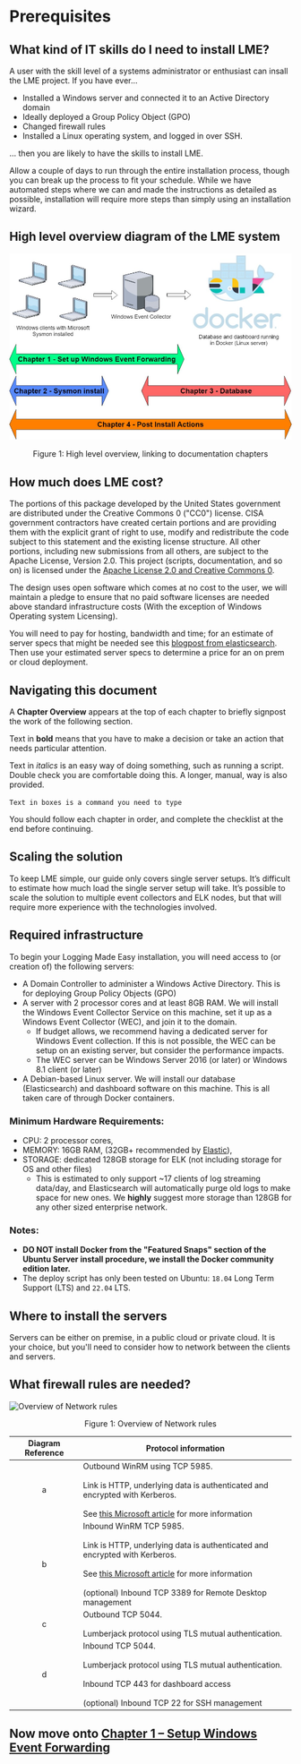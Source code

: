# Prerequisites


## What kind of IT skills do I need to install LME?


A user with the skill level of a systems administrator or enthusiast can insall the LME project. If you have ever…


* Installed a Windows server and connected it to an Active Directory domain
* Ideally deployed a Group Policy Object (GPO)
* Changed firewall rules
* Installed a Linux operating system, and logged in over SSH.


… then you are likely to have the skills to install LME.

Allow a couple of days to run through the entire installation process, though you can break up the process to fit your schedule. While we have automated steps where we can and made the instructions as detailed as possible, installation will require more steps than simply using an installation wizard.

## High level overview diagram of the LME system

![High level overview](/docs/imgs/chapter_overview.jpg)
<p align="center">
Figure 1: High level overview, linking to documentation chapters
</p>

## How much does LME cost?

The portions of this package developed by the United States government are distributed under the Creative Commons 0 ("CC0") license. CISA government contractors have created certain portions and are providing them with the explicit grant of right to use, modify and redistribute the code subject to this statement and the existing license structure. All other portions, including new submissions from all others, are subject to the Apache License, Version 2.0.
This project (scripts, documentation, and so on) is licensed under the [Apache License 2.0 and Creative Commons 0](../../LICENSE).

The design uses open software which comes at no cost to the user, we will maintain a pledge to ensure that no paid software licenses are needed above standard infrastructure costs (With the exception of Windows Operating system Licensing).

You will need to pay for hosting, bandwidth and time; for an estimate of server specs that might be needed see this [blogpost from elasticsearch](https://www.elastic.co/blog/benchmarking-and-sizing-your-elasticsearch-cluster-for-logs-and-metrics). Then use your estimated server specs to determine a price for an on prem or cloud deployment.


## Navigating this document

A **Chapter Overview** appears at the top of each chapter to briefly signpost the work of the following section.

Text in **bold** means that you have to make a decision or take an action that needs particular attention.


Text in *italics* is an easy way of doing something, such as running a script. Double check you are comfortable doing this. A longer, manual, way is also provided.


``` Text in boxes is a command you need to type ```


You should follow each chapter in order, and complete the checklist at the end before continuing.

## Scaling the solution
To keep LME simple, our guide only covers single server setups. It’s difficult to estimate how much load the single server setup will take.
It’s possible to scale the solution to multiple event collectors and ELK nodes, but that will require more experience with the technologies involved.

## Required infrastructure

To begin your Logging Made Easy installation, you will need access to (or creation of) the following servers:

* A Domain Controller to administer a Windows Active Directory. This is for deploying Group Policy Objects (GPO)
* A server with 2 processor cores and at least 8GB RAM. We will install the Windows Event Collector Service on this machine, set it up as a Windows Event Collector (WEC), and join it to the domain.
   * If budget allows, we recommend having a dedicated server for Windows Event collection. If this is not possible, the WEC can be setup on an existing server, but consider the performance impacts.
   * The WEC server can be Windows Server 2016 (or later) or Windows 8.1 client (or later)
* A Debian-based Linux server. We will install our database (Elasticsearch) and dashboard software on this machine. This is all taken care of through Docker containers.

### Minimum Hardware Requirements:
   -  CPU: 2 processor cores,
   -  MEMORY: 16GB RAM,  (32GB+ recommended by [Elastic](https://www.elastic.co/guide/en/cloud-enterprise/current/ece-hardware-prereq.html)),
   - STORAGE: dedicated 128GB storage for ELK (not including storage for OS and other files)
     - This is estimated to only support ~17 clients of log streaming data/day, and Elasticsearch will automatically purge old logs to make space for new ones. We **highly** suggest more storage than 128GB for any other sized enterprise network.

### Notes:
   * **DO NOT install Docker from the "Featured Snaps" section of the Ubuntu Server install procedure, we install the Docker community edition later.**
   * The deploy script has only been tested on Ubuntu:  `18.04` Long Term Support (LTS) and `22.04` LTS.

## Where to install the servers

Servers can be either on premise, in a public cloud or private cloud. It is your choice, but you'll need to consider how to network between the clients and servers.

## What firewall rules are needed?

![Overview of Network rules](/docs/imgs/troubleshooting-overview.jpg)
<p align="center">
Figure 1: Overview of Network rules
</p>

| Diagram Reference | Protocol information |
| :---: |-------------|
| a | Outbound WinRM using TCP 5985. </br></br> Link is HTTP, underlying data is authenticated and encrypted with Kerberos. </br></br>  See [this Microsoft article](https://docs.microsoft.com/en-us/windows/security/threat-protection/use-windows-event-forwarding-to-assist-in-intrusion-detection) for more information |
| b | Inbound WinRM TCP 5985. </br></br> Link is HTTP, underlying data is authenticated and encrypted with Kerberos. </br></br>  See [this Microsoft article](https://docs.microsoft.com/en-us/windows/security/threat-protection/use-windows-event-forwarding-to-assist-in-intrusion-detection) for more information </br></br> (optional) Inbound TCP 3389 for Remote Desktop management |
| c | Outbound TCP 5044. </br></br> Lumberjack protocol using TLS mutual authentication. |
| d | Inbound TCP 5044. </br> </br> Lumberjack protocol using TLS mutual authentication. </br></br> Inbound TCP 443 for dashboard access </br></br> (optional) Inbound TCP 22 for SSH management |

## Now move onto [Chapter 1 – Setup Windows Event Forwarding](/docs/markdown/chapter1/chapter1.md)
